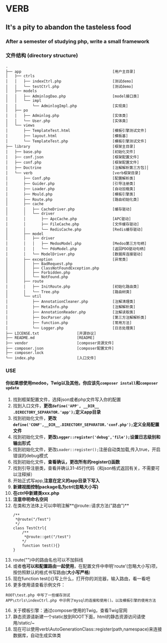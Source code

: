 # VERB
## It's a pity to abandon the tasteless food

### After a semester of studying php, write a small framework

### 文件结构 (directory structure)
```
.
├── app                                         [用户主目录]
│   ├── ctrls
│   │   ├── indexCtrl.php                       [测试demo]
│   │   └── testCtrl.php                        [测试demo]
│   ├── models
│   │   ├── AdminlogDao.php                     [model接口类]
│   │   └── impl
│   │       └── AdminlogImpl.php                [实现类]
│   ├── po
│   │   ├── Adminlog.php                        [实体类]
│   │   └── User.php                            [实体类]
│   └── views
│       ├── TemplateTest.html                   [模板引擎测试文件]
│       ├── layout.html                         [模板基]
│       └── TemplateTest.php                    [模板引擎测试文件]
├── library                                     [框架主目录]
│   ├── base.php                                [初始化文件]
│   ├── conf.json                               [框架配置文件]
│   ├── conf.php                                [框架配置文件]
│   ├── Doctrine                                [注解解析第三方包]│   
│   └── verb                                    [verb框架目录]
│       ├── Conf.php                            [配置解析类]
│       ├── Guider.php                          [引导注册类]
│       ├── Loader.php                          [自动加载类]
│       ├── Mould.php                           [模板引擎类]
│       ├── Route.php                           [路由初始化类]
│       ├── cache
│       │   ├── CacheDriver.php                 [缓存驱动]
│       │   └── driver
│       │       ├── ApcCache.php                [APC驱动]
│       │       ├── FileCache.php               [文件缓存驱动]
│       │       └── RedisCache.php              [Redis缓存驱动]
│       ├── model
│       │   ├── driver
│       │   │   ├── MedooModel.php              [Medoo第三方句柄]
│       │   │   └── PdoModel.php                [返回PDO驱动句柄]
│       │   └── ModelDriver.php                 [数据库连接驱动]
│       ├── exception                           [异常类]
│       │   ├── BadRequest.php
│       │   ├── ClassNotFoundException.php
│       │   ├── Forbidden.php
│       │   └── NotFound.php
│       ├── route
│       │   ├── InitRoute.php                   [初始化路由类]
│       │   └── Tree.php                        [路由树类]
│       └── util
│           ├── AnnotationCleaner.php           [注解清理类]
│           ├── MetaInfo.php                    [注解解析类]
│           ├── AnnotationReader.php            [注解读取类]
│           ├── DocParser.php                   [第三方注解解析类]
│           ├── function.php                    [常用方法]
│           └── Logger.php                      [日志处理类]
├── LICENSE.txt                 [开源协议]
├── README.md                   [README]
├── vendor                      [composer资源文件]
├── composer.json               [composer配置文件]
├── composer.lock
└── index.php                   [入口文件]
```
### USE
#### 你如果想使用medoo，Twig以及其他，你应该先`composer install`和`composer update`
1. 找到框架配置文件，选择json或者php文件写入你的配置
2. 找到入口文件，**更改`define('APP', __DIR__ .DIRECTORY_SEPARATOR.'app');`定义app目录**
2. 找到初始化文件，**更改`define('CONF',__DIR__.DIRECTORY_SEPARATOR.'conf.php');`定义全局配置文件**
3. 找到初始化文件，**更改`Logger::register('debug','file');`设置日志级别和输出形式**
4. 找到初始化文件，更改`Loader::register();`注册自动类加载,传入true，开启错误的debug模式
5. 找到初始化文件，**查看确认，更改所有的register()函数**
6. 找到引导注册类，查看并确认31-45行代码（和json格式返回有关，不需要可以注释掉）
7. 开始正式写app,**注意在定义的app目录下写入**
8. **新建视图控制package名为*ctrl*(忽略大小写)**
9. **在*ctrl*中新建类xxx.php**
10. **注意申明命名空间**
11. 在类和方法体上可以申明注解**@route::请求方法("路由")**
    ```示例
    /**
     *@route("/Test")
     */
    class TestCtrl{
        /**
         *@route::get("/test") 
        */
        function test(){}
    }
    ```
12. route("")中的路由名也可以不加斜线
13. 或者**也可以和配置路由一起使用**，在配置文件中申明'route'(忽略大小写)项，按仿照默认的格式书写路由(**大小写严格**)
14. 现在function test(){}写上什么，打开你的浏览器，输入路由，看一看吧
15. 更多使用请查看示例文件：
```
ROOT\test.php 中写了一些缓存测试
APP\ctrls\indexCtrl.php 中示例了mysql的连接和使用()。以及模板引擎的使用方法
```
16. 关于模板引擎：通过composer使用的Twig，查看Twig官网
17. 静态资源请新建一个static放到ROOT下面，html的静态资源访问请使用/static/~
18. 现在可以使用verb\AutoGenerationClass::register(path,namespace)来连接数据库，自动生成实体类

